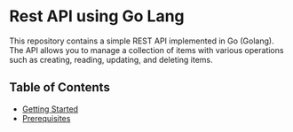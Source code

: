 # Rest API using Go Lang

This repository contains a simple REST API implemented in Go (Golang). The API allows you to manage a collection of items with various operations such as creating, reading, updating, and deleting items.

## Table of Contents

- [Getting Started](#getting-started)
- [Prerequisites](#prerequisites)

